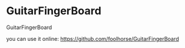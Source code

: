 # GuitarFingerBoard
GuitarFingerBoard

you can use it online: https://github.com/foolhorse/GuitarFingerBoard
